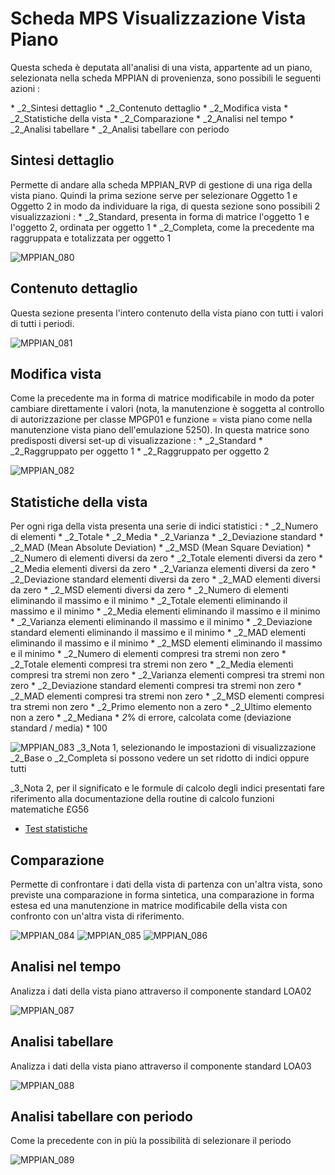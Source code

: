 # Scheda MPS Visualizzazione Vista Piano
Questa scheda è deputata all'analisi di una vista, appartente ad un piano, selezionata nella scheda MPPIAN di provenienza, sono possibili le seguenti azioni : 

 \* _2_Sintesi dettaglio
 \* _2_Contenuto dettaglio
 \* _2_Modifica vista
 \* _2_Statistiche della vista
 \* _2_Comparazione
 \* _2_Analisi nel tempo
 \* _2_Analisi tabellare
 \* _2_Analisi tabellare con periodo

## Sintesi dettaglio
Permette di andare alla scheda MPPIAN_RVP di gestione di una riga della vista piano. Quindi la prima sezione serve per selezionare Oggetto 1 e Oggetto 2 in modo da individuare la riga, di questa sezione sono possibili 2 visualizzazioni : 
 \* _2_Standard, presenta in forma di matrice l'oggetto 1 e l'oggetto 2, ordinata per oggetto 1
 \* _2_Completa, come la precedente ma raggruppata e totalizzata per oggetto 1

![MPPIAN_080](http://doc.smeup.com/immagini/MBDOC_SCH-MPPIAN_VDP/MPPIAN_080.png)
## Contenuto dettaglio
Questa sezione presenta l'intero contenuto della vista piano con tutti i valori di tutti i periodi.

![MPPIAN_081](http://doc.smeup.com/immagini/MBDOC_SCH-MPPIAN_VDP/MPPIAN_081.png)
## Modifica vista
Come la precedente ma in forma di matrice modificabile in modo da poter cambiare direttamente i valori (nota, la manutenzione è soggetta al controllo di autorizzazione per classe MPGP01 e funzione = vista piano come nella manutenzione vista piano dell'emulazione 5250).
In questa matrice sono predisposti diversi set-up di visualizzazione : 
 \* _2_Standard
 \* _2_Raggruppato per oggetto 1
 \* _2_Raggruppato per oggetto 2

![MPPIAN_082](http://doc.smeup.com/immagini/MBDOC_SCH-MPPIAN_VDP/MPPIAN_082.png)
## Statistiche della vista
Per ogni riga della vista presenta una serie di indici statistici : 
 \* _2_Numero di elementi
 \* _2_Totale
 \* _2_Media
 \* _2_Varianza
 \* _2_Deviazione standard
 \* _2_MAD (Mean Absolute Deviation)
 \* _2_MSD (Mean Square Deviation)
 \* _2_Numero di elementi diversi da zero
 \* _2_Totale elementi diversi da zero
 \* _2_Media elementi diversi da zero
 \* _2_Varianza elementi diversi da zero
 \* _2_Deviazione standard elementi diversi da zero
 \* _2_MAD elementi diversi da zero
 \* _2_MSD elementi diversi da zero
 \* _2_Numero di elementi eliminando il massimo e il minimo
 \* _2_Totale elementi eliminando il massimo e il minimo
 \* _2_Media elementi eliminando il massimo e il minimo
 \* _2_Varianza elementi eliminando il massimo e il minimo
 \* _2_Deviazione standard elementi eliminando il massimo e il minimo
 \* _2_MAD elementi eliminando il massimo e il minimo
 \* _2_MSD elementi eliminando il massimo e il minimo
 \* _2_Numero di elementi compresi tra stremi non zero
 \* _2_Totale elementi compresi tra stremi non zero
 \* _2_Media elementi compresi tra stremi non zero
 \* _2_Varianza elementi compresi tra stremi non zero
 \* _2_Deviazione standard elementi compresi tra stremi non zero
 \* _2_MAD elementi compresi tra stremi non zero
 \* _2_MSD elementi compresi tra stremi non zero
 \* _2_Primo elemento non a zero
 \* _2_Ultimo elemento non a zero
 \* _2_Mediana
 \* _2_% di errore, calcolata come (deviazione standard / media) \* 100

![MPPIAN_083](http://doc.smeup.com/immagini/MBDOC_SCH-MPPIAN_VDP/MPPIAN_083.png)
_3_Nota 1, selezionando le impostazioni di visualizzazione _2_Base o _2_Completa si possono vedere un set ridotto di indici oppure tutti

_3_Nota 2, per il significato e le formule di calcolo degli indici presentati fare riferimento alla documentazione della routine di calcolo funzioni matematiche £G56
- [Test statistiche](Sorgenti/DOC/OJ/PGM/TSTG56)

## Comparazione
Permette di confrontare i dati della vista di partenza con un'altra vista, sono previste una comparazione in forma sintetica, una comparazione in forma estesa ed una manutenzione in matrice modificabile della vista con confronto con un'altra vista di riferimento.

![MPPIAN_084](http://doc.smeup.com/immagini/MBDOC_SCH-MPPIAN_VDP/MPPIAN_084.png)
![MPPIAN_085](http://doc.smeup.com/immagini/MBDOC_SCH-MPPIAN_VDP/MPPIAN_085.png)
![MPPIAN_086](http://doc.smeup.com/immagini/MBDOC_SCH-MPPIAN_VDP/MPPIAN_086.png)
## Analisi nel tempo
Analizza i dati della vista piano attraverso il componente standard LOA02

![MPPIAN_087](http://doc.smeup.com/immagini/MBDOC_SCH-MPPIAN_VDP/MPPIAN_087.png)
## Analisi tabellare
Analizza i dati della vista piano attraverso il componente standard LOA03

![MPPIAN_088](http://doc.smeup.com/immagini/MBDOC_SCH-MPPIAN_VDP/MPPIAN_088.png)
## Analisi tabellare con periodo
Come la precedente con in più la possibilità di selezionare il periodo

![MPPIAN_089](http://doc.smeup.com/immagini/MBDOC_SCH-MPPIAN_VDP/MPPIAN_089.png)